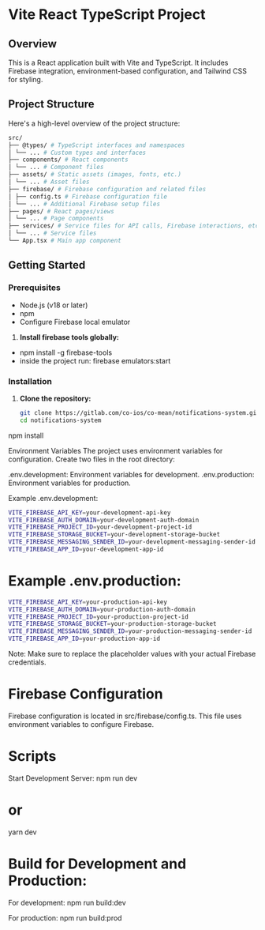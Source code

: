 # Vite React TypeScript Project

## Overview

This is a React application built with Vite and TypeScript. It includes Firebase integration, environment-based configuration, and Tailwind CSS for styling.

## Project Structure

Here's a high-level overview of the project structure:

```sh
src/
├── @types/ # TypeScript interfaces and namespaces
│ └── ... # Custom types and interfaces
├── components/ # React components
│ └── ... # Component files
├── assets/ # Static assets (images, fonts, etc.)
│ └── ... # Asset files
├── firebase/ # Firebase configuration and related files
│ ├── config.ts # Firebase configuration file
│ └── ... # Additional Firebase setup files
├── pages/ # React pages/views
│ └── ... # Page components
├── services/ # Service files for API calls, Firebase interactions, etc.
│ └── ... # Service files
└── App.tsx # Main app component
```

## Getting Started

### Prerequisites

- Node.js (v18 or later)
- npm
- Configure Firebase local emulator

1. **Install firebase tools globally:**
- npm install -g firebase-tools
- inside the project run: firebase emulators:start

### Installation

1. **Clone the repository:**

   ```sh
   git clone https://gitlab.com/co-ios/co-mean/notifications-system.git
   cd notifications-system

npm install

Environment Variables
The project uses environment variables for configuration. Create two files in the root directory:

.env.development: Environment variables for development.
.env.production: Environment variables for production.

Example .env.development:

```sh 
VITE_FIREBASE_API_KEY=your-development-api-key
VITE_FIREBASE_AUTH_DOMAIN=your-development-auth-domain
VITE_FIREBASE_PROJECT_ID=your-development-project-id
VITE_FIREBASE_STORAGE_BUCKET=your-development-storage-bucket
VITE_FIREBASE_MESSAGING_SENDER_ID=your-development-messaging-sender-id
VITE_FIREBASE_APP_ID=your-development-app-id
```

# Example .env.production:

```sh
VITE_FIREBASE_API_KEY=your-production-api-key
VITE_FIREBASE_AUTH_DOMAIN=your-production-auth-domain
VITE_FIREBASE_PROJECT_ID=your-production-project-id
VITE_FIREBASE_STORAGE_BUCKET=your-production-storage-bucket
VITE_FIREBASE_MESSAGING_SENDER_ID=your-production-messaging-sender-id
VITE_FIREBASE_APP_ID=your-production-app-id
```

Note: Make sure to replace the placeholder values with your actual Firebase credentials.

# Firebase Configuration
Firebase configuration is located in src/firebase/config.ts. This file uses environment variables to configure Firebase.

# Scripts
Start Development Server:
npm run dev
# or
yarn dev

# Build for Development and Production:

For development:
npm run build:dev

For production:
npm run build:prod




